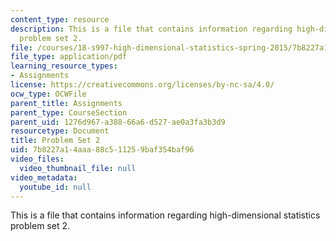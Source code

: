 ```yaml
---
content_type: resource
description: This is a file that contains information regarding high-dimensional statistics
  problem set 2.
file: /courses/18-s997-high-dimensional-statistics-spring-2015/7b8227a14aaa88c511259baf354baf96_MIT18_S997S15_Assignment2.pdf
file_type: application/pdf
learning_resource_types:
- Assignments
license: https://creativecommons.org/licenses/by-nc-sa/4.0/
ocw_type: OCWFile
parent_title: Assignments
parent_type: CourseSection
parent_uid: 1276d967-a388-66a6-d527-ae0a3fa3b3d9
resourcetype: Document
title: Problem Set 2
uid: 7b8227a1-4aaa-88c5-1125-9baf354baf96
video_files:
  video_thumbnail_file: null
video_metadata:
  youtube_id: null
---
```

This is a file that contains information regarding high-dimensional statistics problem set 2.